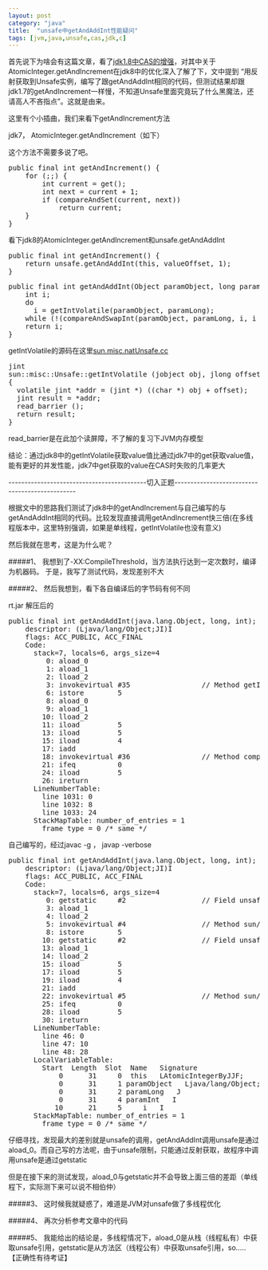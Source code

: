 ```yaml
---
layout: post
category: "java"
title:  "unsafe中getAndAddInt性能疑问"
tags: [jvm,java,unsafe,cas,jdk,c]
---
```


首先说下为啥会有这篇文章，看了[jdk1.8中CAS的增强](http://ifeve.com/enhanced-cas-in-jdk8/)，对其中关于AtomicInteger.getAndIncrement在jdk8中的优化深入了解了下，文中提到 “用反射获取到Unsafe实例，编写了跟getAndAddInt相同的代码，但测试结果却跟jdk1.7的getAndIncrement一样慢，不知道Unsafe里面究竟玩了什么黑魔法，还请高人不吝指点”。这就是由来。

这里有个小插曲，我们来看下getAndIncrement方法

jdk7， AtomicInteger.getAndIncrement（如下）

这个方法不需要多说了吧。

<pre class="prettyPrint">
public final int getAndIncrement() {
    for (;;) {
        int current = get();
        int next = current + 1;
        if (compareAndSet(current, next))
            return current;
    }
}
</pre>

看下jdk8的AtomicInteger.getAndIncrement和unsafe.getAndAddInt

<pre class="prettyPrint">
public final int getAndIncrement() {
    return unsafe.getAndAddInt(this, valueOffset, 1);
}
</pre>

<pre class="prettyPrint">
public final int getAndAddInt(Object paramObject, long paramLong, int paramInt) {
    int i;
    do
      i = getIntVolatile(paramObject, paramLong);
    while (!(compareAndSwapInt(paramObject, paramLong, i, i + paramInt)));
    return i;
}
</pre>

getIntVolatile的源码在这里[sun.misc.natUnsafe.cc](https://github.com/aeste/gcc/blob/master/libjava/sun/misc/natUnsafe.cc)

<pre class="prettyPrint">
jint
sun::misc::Unsafe::getIntVolatile (jobject obj, jlong offset)
{
  volatile jint *addr = (jint *) ((char *) obj + offset);
  jint result = *addr;
  read_barrier ();
  return result;
}
</pre>

read_barrier是在此加个读屏障，不了解的复习下JVM内存模型

结论：通过jdk8中的getIntVolatile获取value值比通过jdk7中的get获取value值，能有更好的并发性能，jdk7中get获取的value在CAS时失败的几率更大

\-\-\-\-\-\-\-\-\-\-\-\-\-\-\-\-\-\-\-\-\-\-\-\-\-\-\-\-\-\-\-\-\-\-\-\-\-\-\-\-\-\-\-切入正题\-\-\-\-\-\-\-\-\-\-\-\-\-\-\-\-\-\-\-\-\-\-\-\-\-\-\-\-\-\-\-\-\-\-\-\-\-\-\-\-\-\-\-\-\-\-\-

根据文中的思路我们测试了jdk8中的getAndIncrement与自己编写的与getAndAddInt相同的代码。比较发现直接调用getAndIncrement快三倍(在多线程版本中，这里特别强调，如果是单线程，getIntVolatile也没有意义)

然后我就在思考，这是为什么呢？

#####1、 我想到了\-XX:CompileThreshold，当方法执行达到一定次数时，编译为机器码。
于是，我写了测试代码，发现差别不大

#####2、 然后我想到，看下各自编译后的字节码有何不同

rt.jar 解压后的
<pre class="prettyPrint">
public final int getAndAddInt(java.lang.Object, long, int);
    descriptor: (Ljava/lang/Object;JI)I
    flags: ACC_PUBLIC, ACC_FINAL
    Code:
      stack=7, locals=6, args_size=4
         0: aload_0
         1: aload_1
         2: lload_2
         3: invokevirtual #35                 // Method getIntVolatile:(Ljava/lang/Object;J)I
         6: istore        5
         8: aload_0
         9: aload_1
        10: lload_2
        11: iload         5
        13: iload         5
        15: iload         4
        17: iadd
        18: invokevirtual #36                 // Method compareAndSwapInt:(Ljava/lang/Object;JII)Z
        21: ifeq          0
        24: iload         5
        26: ireturn
      LineNumberTable:
        line 1031: 0
        line 1032: 8
        line 1033: 24
      StackMapTable: number_of_entries = 1
        frame_type = 0 /* same */
</pre>

自己编写的，经过javac -g ， javap -verbose 
<pre class="prettyPrint">
public final int getAndAddInt(java.lang.Object, long, int);
    descriptor: (Ljava/lang/Object;JI)I
    flags: ACC_PUBLIC, ACC_FINAL
    Code:
      stack=7, locals=6, args_size=4
         0: getstatic     #2                  // Field unsafe:Lsun/misc/Unsafe;
         3: aload_1
         4: lload_2
         5: invokevirtual #4                  // Method sun/misc/Unsafe.getIntVolatile:(Ljava/lang/Object;J)I
         8: istore        5
        10: getstatic     #2                  // Field unsafe:Lsun/misc/Unsafe;
        13: aload_1
        14: lload_2
        15: iload         5
        17: iload         5
        19: iload         4
        21: iadd
        22: invokevirtual #5                  // Method sun/misc/Unsafe.compareAndSwapInt:(Ljava/lang/Object;JII)Z
        25: ifeq          0
        28: iload         5
        30: ireturn
      LineNumberTable:
        line 46: 0
        line 47: 10
        line 48: 28
      LocalVariableTable:
        Start  Length  Slot  Name   Signature
            0      31     0  this   LAtomicIntegerByJJF;
            0      31     1 paramObject   Ljava/lang/Object;
            0      31     2 paramLong   J
            0      31     4 paramInt   I
           10      21     5     i   I
      StackMapTable: number_of_entries = 1
        frame_type = 0 /* same */
</pre>

仔细寻找，发现最大的差别就是unsafe的调用，getAndAddInt调用unsafe是通过aload_0。而自己写的方法呢，由于unsafe限制，只能通过反射获取，故程序中调用unsafe是通过getstatic

但是在接下来的测试发现，aload_0与getstatic并不会导致上面三倍的差距（单线程下，实际测下来可以说不相伯仲）

#####3、 这时候我就疑惑了，难道是JVM对unsafe做了多线程优化

#####4、 再次分析参考文章中的代码

#####5、 我能给出的结论是，多线程情况下，aload_0是从栈（线程私有）中获取unsafe引用，getstatic是从方法区（线程公有）中获取unsafe引用，so.....【正确性有待考证】

